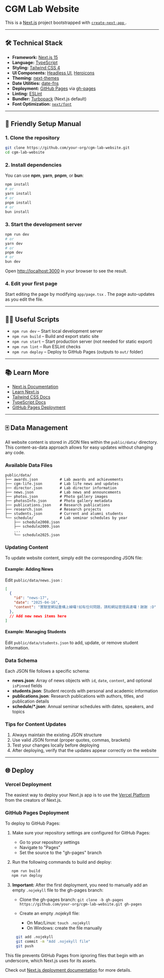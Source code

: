 # CGM Lab Website

This is a [Next.js](https://nextjs.org) project bootstrapped with [ `create-next-app` ](https://nextjs.org/docs/app/api-reference/cli/create-next-app).

---

## 🛠️ Technical Stack

* **Framework:** [Next.js 15](https://nextjs.org/)
* **Language:** [TypeScript](https://www.typescriptlang.org/)
* **Styling:** [Tailwind CSS 4](https://tailwindcss.com/)
* **UI Components:** [Headless UI](https://headlessui.com/), [Heroicons](https://heroicons.com/)
* **Theming:** [next-themes](https://github.com/pacocoursey/next-themes)
* **Date Utilities:** [date-fns](https://date-fns.org/)
* **Deployment:** [GitHub Pages](https://pages.github.com/) via [gh-pages](https://github.com/tschaub/gh-pages)
* **Linting:** [ESLint](https://eslint.org/)
* **Bundler:** [Turbopack](https://turbo.build/pack) (Next.js default)
* **Font Optimization:** [`next/font`](https://nextjs.org/docs/app/building-your-application/optimizing/fonts)

---

## 🚀 Friendly Setup Manual

### 1. Clone the repository

```bash
git clone https://github.com/your-org/cgm-lab-website.git
cd cgm-lab-website
```

### 2. Install dependencies

You can use **npm**, **yarn**, **pnpm**, or **bun**:

```bash
npm install
# or
yarn install
# or
pnpm install
# or
bun install
```

### 3. Start the development server

```bash
npm run dev
# or
yarn dev
# or
pnpm dev
# or
bun dev
```

Open [http://localhost:3000](http://localhost:3000) in your browser to see the result.

### 4. Edit your first page

Start editing the page by modifying `app/page.tsx` . The page auto-updates as you edit the file.

---

## 🧑‍💻 Useful Scripts

* `npm run dev` – Start local development server
* `npm run build` – Build and export static site
* `npm run start` – Start production server (not needed for static export)
* `npm run lint` – Run ESLint checks
* `npm run deploy` – Deploy to GitHub Pages (outputs to `out/` folder)

---

## 📚 Learn More

* [Next.js Documentation](https://nextjs.org/docs)
* [Learn Next.js](https://nextjs.org/learn)
* [Tailwind CSS Docs](https://tailwindcss.com/docs)
* [TypeScript Docs](https://www.typescriptlang.org/docs/)
* [GitHub Pages Deployment](https://nextjs.org/docs/app/building-your-application/deploying/static-exports#github-pages)

---

## 🀄 Data Management

All website content is stored in JSON files within the `public/data/` directory. This content-as-data approach allows for easy updates without changing any code.

### Available Data Files

```
public/data/
├── awards.json          # Lab awards and achievements
├── cgm-life.json        # Lab life news and updates
├── director.json        # Lab director information
├── news.json            # Lab news and announcements
├── photos.json          # Photo gallery images
├── photosInfo.json      # Photo gallery metadata
├── publications.json    # Research publications
├── research.json        # Research projects
├── students.json        # Current and alumni students
└── schedule/            # Lab seminar schedules by year
    ├── schedule2008.json
    ├── schedule2009.json
    ...
    └── schedule2025.json
```

### Updating Content

To update website content, simply edit the corresponding JSON file:

#### Example: Adding News

Edit `public/data/news.json` :

```json
[
  {
    "id": "news-17",
    "date": "2025-04-16",
    "content": "實驗室網站重構上線囉!如有任何問題，請和網站管理員連囉！謝謝 :D"
  },
  // Add new news items here
]
```

#### Example: Managing Students

Edit `public/data/students.json` to add, update, or remove student information.

### Data Schema

Each JSON file follows a specific schema:

* **news.json**: Array of news objects with `id`,              `date`,              `content`, and optional `isPinned` fields
* **students.json**: Student records with personal and academic information
* **publications.json**: Research publications with authors, titles, and publication details
* **schedule/*.json**: Annual seminar schedules with dates, speakers, and topics

### Tips for Content Updates

1. Always maintain the existing JSON structure
2. Use valid JSON format (proper quotes, commas, brackets)
3. Test your changes locally before deploying
4. After deploying, verify that the updates appear correctly on the website

---

## 🌐 Deploy

### Vercel Deployment

The easiest way to deploy your Next.js app is to use the [Vercel Platform](https://vercel.com/new?utm_medium=default-template&filter=next.js&utm_source=create-next-app&utm_campaign=create-next-app-readme) from the creators of Next.js.

### GitHub Pages Deployment

To deploy to GitHub Pages:

1. Make sure your repository settings are configured for GitHub Pages:
   - Go to your repository settings
   - Navigate to "Pages"
   - Set the source to the "gh-pages" branch

2. Run the following commands to build and deploy:
   

```bash
   npm run build
   npm run deploy
   ```

3. **Important:** After the first deployment, you need to manually add an empty `.nojekyll` file to the gh-pages branch:
   - Clone the gh-pages branch: `git clone -b gh-pages https://github.com/your-org/cgm-lab-website.git gh-pages`

    - Create an empty .nojekyll file: 
      - On Mac/Linux: `touch .nojekyll`
      - On Windows: create the file manually

```bash
     git add .nojekyll
     git commit -m "Add .nojekyll file"
     git push
```

   This file prevents GitHub Pages from ignoring files that begin with an underscore, which Next.js uses for its assets.

Check out [Next.js deployment documentation](https://nextjs.org/docs/app/building-your-application/deploying) for more details.
